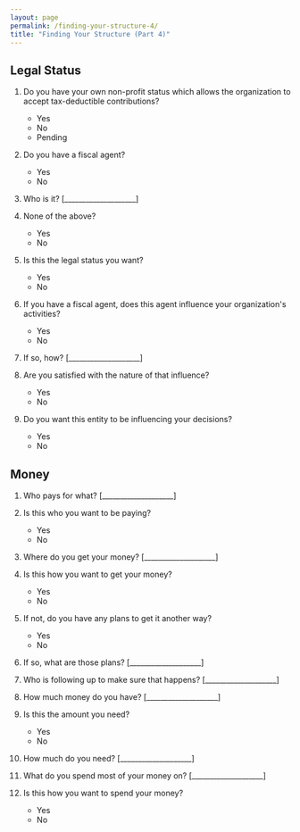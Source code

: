 ```yaml
---
layout: page
permalink: /finding-your-structure-4/
title: "Finding Your Structure (Part 4)"
---
```


## Legal Status

1.  Do you have your own non-profit status which allows the organization to accept tax-deductible contributions?
    *   Yes
    *   No
    *   Pending

2.  Do you have a fiscal agent?
    *   Yes
    *   No

3.  Who is it? [____________________]

4.  None of the above?
    *   Yes
    *   No

5.  Is this the legal status you want?
    *   Yes
    *   No

6.  If you have a fiscal agent, does this agent influence your organization's activities?
    *   Yes
    *   No

7.  If so, how?
    [____________________]

8.  Are you satisfied with the nature of that influence?
    *   Yes
    *   No

9.  Do you want this entity to be influencing your decisions?
    *   Yes
    *   No

## Money

1.  Who pays for what?
    [____________________]

2.  Is this who you want to be paying?
    *   Yes
    *   No

3.  Where do you get your money?
    [____________________]

4.  Is this how you want to get your money?
    *   Yes
    *   No

5.  If not, do you have any plans to get it another way?
    *   Yes
    *   No

6.  If so, what are those plans?
    [____________________]

7.  Who is following up to make sure that happens?
    [____________________]

8.  How much money do you have?
    [____________________]

9.  Is this the amount you need?
    *   Yes
    *   No

10. How much do you need?
    [____________________]

11. What do you spend most of your money on?
    [____________________]

12. Is this how you want to spend your money?
    *   Yes
    *   No
